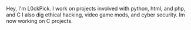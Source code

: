 Hey, I'm L0ckPick. I work on projects involved with python, html, and php, and C I also dig ethical hacking, video game mods, and cyber security. Im now working on C projects.
